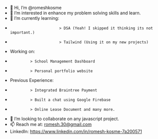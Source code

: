 - 👋 Hi, I’m @romeshkosme
- 👀 I’m interested in enhance my problem solving skills and learn.
- 🌱 I’m currently learning:
-                           > DSA (Yeah! I skipped it thinking its not important.)
-                           > Tailwind (Using it on my new projects)
-    Working on:
-              > School Management Dashboard
-              > Personal portfolio website
-    Previous Experience:
-              > Integrated Braintree Payment
-              > Built a chat using Google Firebase
-              > Online Lease Document and many more.
- 💞️ I’m looking to collaborate on any javascript project.
- 📫 Reach me at: romesh.30@gmail.com
-    LinkedIn: https://www.linkedin.com/in/romesh-kosme-7a200571

<!---
romeshkosme/romeshkosme is a ✨ special ✨ repository because its `README.md` (this file) appears on your GitHub profile.
You can click the Preview link to take a look at your changes.
--->
